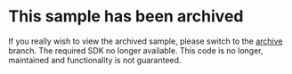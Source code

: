 # This sample has been archived

If you really wish to view the archived sample, please switch to the [archive](https://github.com/Azure-Samples/active-directory-dotnet-rms-windowsstore/tree/archive) branch.  The required SDK no longer available. This code is no longer, maintained and functionality is not guaranteed.